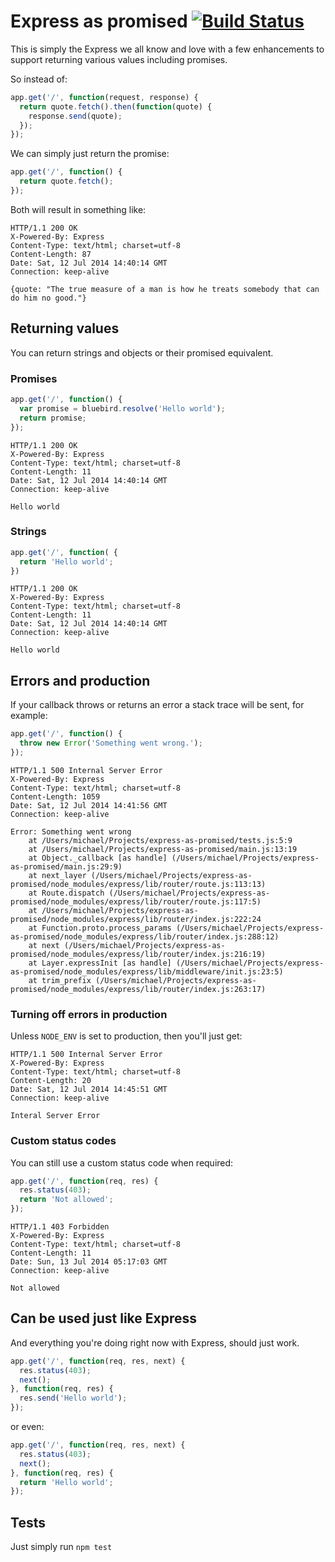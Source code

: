 # Express as promised [![Build Status](https://travis-ci.org/leahciMic/express-as-promised.svg?branch=master)](https://travis-ci.org/leahciMic/express-as-promised)

This is simply the Express we all know and love with a few enhancements to
 support returning various values including promises.

So instead of:

```js
app.get('/', function(request, response) {
  return quote.fetch().then(function(quote) {
    response.send(quote);
  });
});
```

We can simply just return the promise:

```js
app.get('/', function() {
  return quote.fetch();
});
```

Both will result in something like:

```text
HTTP/1.1 200 OK
X-Powered-By: Express
Content-Type: text/html; charset=utf-8
Content-Length: 87
Date: Sat, 12 Jul 2014 14:40:14 GMT
Connection: keep-alive

{quote: "The true measure of a man is how he treats somebody that can do him no good."}
```

## Returning values

You can return strings and objects or their promised equivalent.

### Promises
```js
app.get('/', function() {
  var promise = bluebird.resolve('Hello world');
  return promise;
});
```

```text
HTTP/1.1 200 OK
X-Powered-By: Express
Content-Type: text/html; charset=utf-8
Content-Length: 11
Date: Sat, 12 Jul 2014 14:40:14 GMT
Connection: keep-alive

Hello world
```

### Strings

```js
app.get('/', function( {
  return 'Hello world';
})
```

```text
HTTP/1.1 200 OK
X-Powered-By: Express
Content-Type: text/html; charset=utf-8
Content-Length: 11
Date: Sat, 12 Jul 2014 14:40:14 GMT
Connection: keep-alive

Hello world
```

## Errors and production

If your callback throws or returns an error a stack trace will be sent, for example:

```js
app.get('/', function() {
  throw new Error('Something went wrong.');
});
```

```text
HTTP/1.1 500 Internal Server Error
X-Powered-By: Express
Content-Type: text/html; charset=utf-8
Content-Length: 1059
Date: Sat, 12 Jul 2014 14:41:56 GMT
Connection: keep-alive

Error: Something went wrong
    at /Users/michael/Projects/express-as-promised/tests.js:5:9
    at /Users/michael/Projects/express-as-promised/main.js:13:19
    at Object._callback [as handle] (/Users/michael/Projects/express-as-promised/main.js:29:9)
    at next_layer (/Users/michael/Projects/express-as-promised/node_modules/express/lib/router/route.js:113:13)
    at Route.dispatch (/Users/michael/Projects/express-as-promised/node_modules/express/lib/router/route.js:117:5)
    at /Users/michael/Projects/express-as-promised/node_modules/express/lib/router/index.js:222:24
    at Function.proto.process_params (/Users/michael/Projects/express-as-promised/node_modules/express/lib/router/index.js:288:12)
    at next (/Users/michael/Projects/express-as-promised/node_modules/express/lib/router/index.js:216:19)
    at Layer.expressInit [as handle] (/Users/michael/Projects/express-as-promised/node_modules/express/lib/middleware/init.js:23:5)
    at trim_prefix (/Users/michael/Projects/express-as-promised/node_modules/express/lib/router/index.js:263:17)
```

### Turning off errors in production

Unless `NODE_ENV` is set to production, then you'll just get:

```text
HTTP/1.1 500 Internal Server Error
X-Powered-By: Express
Content-Type: text/html; charset=utf-8
Content-Length: 20
Date: Sat, 12 Jul 2014 14:45:51 GMT
Connection: keep-alive

Interal Server Error
```

### Custom status codes

You can still use a custom status code when required:

```js
app.get('/', function(req, res) {
  res.status(403);
  return 'Not allowed';
});
```

```text
HTTP/1.1 403 Forbidden
X-Powered-By: Express
Content-Type: text/html; charset=utf-8
Content-Length: 11
Date: Sun, 13 Jul 2014 05:17:03 GMT
Connection: keep-alive

Not allowed
```

## Can be used just like Express

And everything you're doing right now with Express, should just work.

```js
app.get('/', function(req, res, next) {
  res.status(403);
  next();
}, function(req, res) {
  res.send('Hello world');
});
```

or even:

```js
app.get('/', function(req, res, next) {
  res.status(403);
  next();
}, function(req, res) {
  return 'Hello world';
});
```

## Tests

Just simply run `npm test`